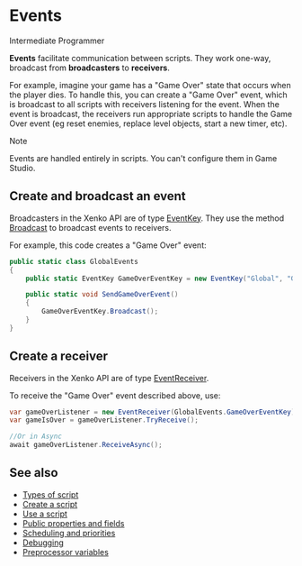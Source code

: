 # Events

<span class="label label-doc-level">Intermediate</span>
<span class="label label-doc-audience">Programmer</span>

**Events** facilitate communication between scripts. They work one-way, broadcast from **broadcasters** to **receivers**.

For example, imagine your game has a "Game Over" state that occurs when the player dies. To handle this, you can create a "Game Over" event, which is broadcast to all scripts with receivers listening for the event. When the event is broadcast, the receivers run appropriate scripts to handle the Game Over event (eg reset enemies, replace level objects, start a new timer, etc).

>[!Note]
>Events are handled entirely in scripts. You can't configure them in Game Studio.

## Create and broadcast an event

Broadcasters in the Xenko API are of type [EventKey](xref:SiliconStudio.Xenko.Engine.Events.EventKey). They use the method [Broadcast](xref:SiliconStudio.Xenko.Engine.Events.EventKey#SiliconStudio_Xenko_Engine_Events_EventKey_Broadcast) to broadcast events to receivers.

For example, this code creates a "Game Over" event:

```cs
public static class GlobalEvents
{
    public static EventKey GameOverEventKey = new EventKey("Global", "Game Over");

    public static void SendGameOverEvent()
    {
        GameOverEventKey.Broadcast();
    }
}
```

## Create a receiver

Receivers in the Xenko API are of type [EventReceiver](xref:SiliconStudio.Xenko.Engine.Events.EventReceiver).

To receive the "Game Over" event described above, use:

```cs
var gameOverListener = new EventReceiver(GlobalEvents.GameOverEventKey);
var gameIsOver = gameOverListener.TryReceive();

//Or in Async
await gameOverListener.ReceiveAsync();
```

## See also

* [Types of script](types-of-script.md)
* [Create a script](create-a-script.md)
* [Use a script](use-a-script.md)
* [Public properties and fields](public-properties-and-fields.md)
* [Scheduling and priorities](scheduling-and-priorities.md)
* [Debugging](debugging.md)
* [Preprocessor variables](preprocessor-variables.md)